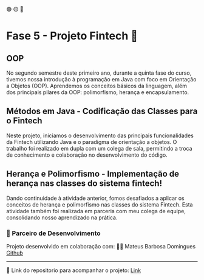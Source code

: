 🟢 🟡 🔴

# Fase 5 - Projeto Fintech 🚀


## OOP

No segundo semestre deste primeiro ano, durante a quinta fase do curso, tivemos nossa introdução à programação em Java com foco em Orientação a Objetos (OOP). Aprendemos os conceitos básicos da linguagem, além dos principais pilares da OOP: polimorfismo, herança e encapsulamento.


## Métodos em Java - Codificação das Classes para o Fintech

Neste projeto, iniciamos o desenvolvimento das principais funcionalidades da Fintech utilizando Java e o paradigma de orientação a objetos. O trabalho foi realizado em dupla com um colega de sala, permitindo a troca de conhecimento e colaboração no desenvolvimento do código.


## Herança e Polimorfismo - Implementação de herança nas classes do sistema fintech!

Dando continuidade à atividade anterior, fomos desafiados a aplicar os conceitos de herança e polimorfismo nas classes do sistema Fintech. Esta atividade também foi realizada em parceria com meu colega de equipe, consolidando nosso aprendizado na prática.


### 👥 Parceiro de Desenvolvimento

Projeto desenvolvido em colaboração com:
👨‍💻 Mateus Barbosa Domingues
[Github](https://github.com/MBDomingues)

---


📌 Link do repositorio para acompanhar o projeto:
[Link](https://github.com/guicarbar/AtividadeCap6_Fase5-java)